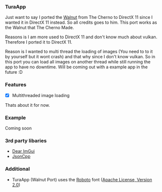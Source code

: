 ### TuraApp
Just want to say I ported the [Walnut](https://github.com/TheCherno/Walnut) from The Cherno to DirectX 11 since I wanted it in DirectX 11 instead.
So all credits goes to him. 
This port works as the Walnut that The Cherno Made.

Reasons is I am more used to DirectX 11 and don't know much about vulkan.
Therefore I ported it to DirectX 11.

Reason is I wanted to multi thread the loading of images (You need to to it by yourself but it wont crash) and that why since I don't know vulkan.
So in this port you can load all images on another thread while still running the app to have no downtime.
Will be coming out with a example app in the future :D

### Features
- [x] Multithreaded image loading

Thats about it for now.


### Example
Coming soon

### 3rd party libaries
- [Dear ImGui](https://github.com/ocornut/imgui)
- [JsonCpp](https://github.com/open-source-parsers/jsoncpp)

### Additional
- TuraApp (Walnut Port) uses the [Roboto](https://fonts.google.com/specimen/Roboto) font ([Apache License, Version 2.0](https://www.apache.org/licenses/LICENSE-2.0))
